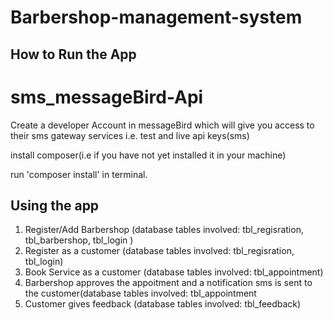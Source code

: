 # Barbershop-management-system

## How to Run the App

# sms_messageBird-Api

Create a developer Account in messageBird which will give you access to their sms gateway services i.e. test and live api keys(sms)

install composer(i.e if you have not yet installed it in your machine)

run 'composer install' in terminal.

## Using the app
1. Register/Add Barbershop (database tables involved: tbl_regisration, tbl_barbershop, tbl_login )
2. Register as a customer (database tables involved: tbl_regisration, tbl_login)
3. Book Service as a customer (database tables involved: tbl_appointment)
4. Barbershop approves the appoitment and a notification sms is sent to the customer(database tables involved: tbl_appointment
5. Customer gives feedback (database tables involved: tbl_feedback)


